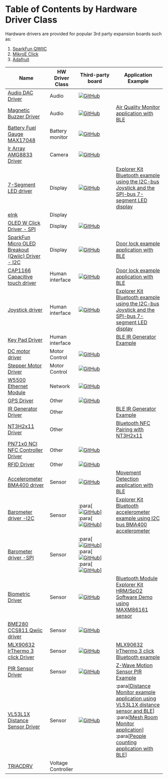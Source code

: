 # Table of Contents by Hardware Driver Class #

Hardware drivers are provided for popular 3rd party expansion boards such as:

1. [SparkFun QWIIC](https://www.sparkfun.com/qwiic)
2. [MikroE Click](https://www.mikroe.com/click)
3. [Adafruit](https://www.adafruit.com/)

| Name |HW Driver Class |Third-party board |Application Example|
| ---- |--------------- |----------------- |------------------- |
| [Audio DAC Driver](https://github.com/SiliconLabs/platform_hardware_drivers/tree/master/audio_dac_uda1334a/README.md) |Audio |[![GitHub](https://img.shields.io/badge/Adafruit-I2S%20Stereo%20Decoder-green)](https://www.adafruit.com/product/3678) | |
| [Magnetic Buzzer Driver](https://github.com/SiliconLabs/platform_hardware_drivers/tree/master/magnetic_buzzer/README.md) |Audio |[![GitHub](https://img.shields.io/badge/Mikroe-BUZZ%202%20click-green)](https://www.mikroe.com/buzz-2-click) |[Air Quality Monitor application with BLE](https://github.com/SiliconLabs/bluetooth_applications/tree/master/bluetooth_air_quality_monitor) |
| [Battery Fuel Gauge MAX17048](https://github.com/SiliconLabs/platform_hardware_drivers/tree/master/fuel_gauge_battery_max17048/README.md) |Battery monitor |[![GitHub](https://img.shields.io/badge/Maxim-MAX17048XEVKIT%20Evalue%20Kit-green)](https://www.maximintegrated.com/en/products/power/battery-management/MAX17048XEVKIT.html) | |
| [Ir Array AMG8833 Driver](https://github.com/SiliconLabs/platform_hardware_drivers/tree/master/ir_array_amg88xx/README.md) |Camera |[![GitHub](https://img.shields.io/badge/Sparkfun-Grid%20EYE%20Infrared%20Array-green)](https://www.sparkfun.com/products/14607) | |
| [7-Segment LED driver](https://github.com/SiliconLabs/platform_hardware_drivers/tree/master/led_7seg/README.md) |Display |[![GitHub](https://img.shields.io/badge/Mikroe-UT%20M%207%20SEG%20R%20CLICK-green)](https://www.mikroe.com/ut-m-7-seg-r-click) |[Explorer Kit Bluetooth example using the I2C-bus Joystick and the SPI-bus 7-segment LED display](https://github.com/SiliconLabs/bluetooth_applications/tree/master/bluetooth_explorer_kit_joystick_7seg) |
| [eInk](https://github.com/SiliconLabs/platform_hardware_drivers/tree/master/eink_ea2200-bja/README.md) |Display | | |
| [OLED W Click Driver - SPI](https://github.com/SiliconLabs/platform_hardware_drivers/tree/master/oled_ssd1306_spi/README.md) |Display |[![GitHub](https://img.shields.io/badge/Sparkfun-OLED%20W%20Click-green)](https://www.mikroe.com/oled-w-click) | |
| [SparkFun Micro OLED Breakout (Qwiic) Driver - I2C](https://github.com/SiliconLabs/platform_hardware_drivers/tree/master/oled_ssd1306_i2c/README.md) |Display |[![GitHub](https://img.shields.io/badge/Sparkfun-Micro%20OLED%20Breakout-green)](https://www.sparkfun.com/products/14532) |[Door lock example application with BLE](https://github.com/SiliconLabs/bluetooth_applications/tree/master/bluetooth_door_lock) |
| [CAP1166 Capacitive touch driver](https://github.com/SiliconLabs/platform_hardware_drivers/tree/master/cap1166_capacitive_touch/README.md) |Human interface |[![GitHub](https://img.shields.io/badge/Mikroe-CAP%20TOUCH%202%20CLICK-green)](https://www.mikroe.com/cap-touch-2-click) |[Door lock example application with BLE](https://github.com/SiliconLabs/bluetooth_applications/tree/master/bluetooth_door_lock) |
| [Joystick driver](https://github.com/SiliconLabs/platform_hardware_drivers/tree/master/joystick/README.md) |Human interface |[![GitHub](https://img.shields.io/badge/Sparkfun-Qwiic%20Joystick-green)](https://www.sparkfun.com/products/15168) |[Explorer Kit Bluetooth example using the I2C-bus Joystick and the SPI-bus 7-segment LED display](https://github.com/SiliconLabs/bluetooth_applications/tree/master/bluetooth_explorer_kit_joystick_7seg) |
| [Key Pad Driver](https://github.com/SiliconLabs/platform_hardware_drivers/tree/master/keypad_tegg1pc4x4/readme.md) |Human interface | |[BLE IR Generator Example](https://github.com/SiliconLabs/bluetooth_applications/tree/master/bluetooth_ir_generator) |
| [DC motor driver](https://github.com/SiliconLabs/platform_hardware_drivers/tree/master/dc_motor_driver_tb6549fg/README.md) |Motor Control |[![GitHub](https://img.shields.io/badge/Mikroe-DC%20MOTOR%203%20Click-green)](https://www.mikroe.com/dc-motor-3-click) | |
| [Stepper Motor Driver](https://github.com/SiliconLabs/platform_hardware_drivers/tree/master/stepper_motor_a4988/readme.md) |Motor Control |[![GitHub](https://img.shields.io/badge/Mikroe-STEPPER%202%20CLICK-green)](https://www.mikroe.com/stepper-2-click) | |
| [W5500 Ethernet Module](https://github.com/SiliconLabs/platform_hardware_drivers/blob/master/ethernet_w5x00/README.md) |Network |[![GitHub](https://img.shields.io/badge/Mikroe-ETH%20Wiz%20click-green)](https://www.mikroe.com/eth-wiz-click) | |
| [GPS Driver](https://github.com/SiliconLabs/platform_hardware_drivers/tree/master/gps_lea6s/README.md) |Other |[![GitHub](https://img.shields.io/badge/Mikroe-GPS%20Click-green)](https://www.mikroe.com/gps-click) | |
| [IR Generator Driver](https://github.com/SiliconLabs/platform_hardware_drivers/tree/master/ir_generate/readme.md) |Other | |[BLE IR Generator Example](https://github.com/SiliconLabs/bluetooth_applications/tree/master/bluetooth_ir_generator) |
| [NT3H2x11 Driver](https://github.com/SiliconLabs/platform_hardware_drivers/tree/master/nfc_nt3h2x11/README.md) |Other | |[Bluetooth NFC Pairing with NT3H2x11](https://github.com/SiliconLabs/bluetooth_applications/tree/master/bluetooth_nfc_pairing) |
| [PN71x0 NCI NFC Controller Driver](https://github.com/SiliconLabs/platform_hardware_drivers/tree/master/nfc_pn71x0/README.md) |Other |[![GitHub](https://img.shields.io/badge/Mikroe-NFC%20CLICK-green)](https://www.mikroe.com/nfc-click) | |
| [RFID Driver](https://github.com/SiliconLabs/platform_hardware_drivers/tree/master/rfid_id12la/README.md) |Other |[![GitHub](https://img.shields.io/badge/Sparkfun-RFID%20Reader-green)](https://www.sparkfun.com/products/11827) | |
| [Accelerometer BMA400 driver](https://github.com/SiliconLabs/platform_hardware_drivers/tree/master/accelerometer_bma400_spi/README.md) |Sensor |[![GitHub](https://img.shields.io/badge/Mikroe-ACCEL%205%20CLICK-green)](https://www.mikroe.com/accel-5-click) |[Movement Detection application with BLE](https://github.com/SiliconLabs/bluetooth_applications/tree/master/bluetooth_movement_detection) |
| [Barometer driver -I2C](https://github.com/SiliconLabs/platform_hardware_drivers/tree/master/bma400_accelerometer/README.md) |Sensor |:para[[![GitHub](https://img.shields.io/badge/Mikroe-ACCEL%205%20CLICK-green)](https://www.mikroe.com/accel-5-click)] :para[[![GitHub](https://img.shields.io/badge/Sparkfun-Pressure%20Sensor-green)](https://www.sparkfun.com/products/14688)] |[Explorer Kit Bluetooth accelerometer example using I2C bus BMA400 accelerometer](https://github.com/SiliconLabs/bluetooth_applications/tree/master/bluetooth_explorer_kit_i2c_accelerometer) |
| [Barometer driver -SPI](https://github.com/SiliconLabs/platform_hardware_drivers/tree/master/barometer/README.md) |Sensor |:para[[![GitHub](https://img.shields.io/badge/Adafruit-DPS310-green)](https://www.adafruit.com/product/4494)] :para[[![GitHub](https://img.shields.io/badge/Sparkfun-MS5637-green)](https://www.sparkfun.com/products/14688)] :para[[![GitHub](https://img.shields.io/badge/Mikroe-Pressure%203%20Click-green)](https://www.mikroe.com/pressure-3-click)] | |
| [Biometric Driver](https://github.com/SiliconLabs/platform_hardware_drivers/tree/master/bio_sensor_maxm86161/README.md) |Sensor |[![GitHub](https://img.shields.io/badge/Mikroe-HEART%20RATE%202%20CLICK-green)](https://www.mikroe.com/heart-rate-2-click) |[Bluetooth Module Explorer Kit HRM/SpO2 Software Demo using MAXM86161 sensor](https://github.com/SiliconLabs/bluetooth_applications/tree/master/bluetooth_explorer_kit_i2c_bio_sensor) |
| [BME280 CCS811 Qwiic driver](https://github.com/SiliconLabs/platform_hardware_drivers/tree/master/bme280_ccs811_qwiic/README.md) |Sensor |[![GitHub](https://img.shields.io/badge/Sparkfun-Environmental%20Combo%20Breakout-green)](https://www.sparkfun.com/products/14348) | |
| [MLX90632 IrThermo 3 click Driver](https://github.com/SiliconLabs/platform_hardware_drivers/tree/master/fir_sensor_mlx90632/readme.md) |Sensor |[![GitHub](https://img.shields.io/badge/Mikroe-IRTHERMO%203%20CLICK-green)](https://www.mikroe.com/ir-thermo-3-click) |[MLX90632 IrThermo 3 click Bluetooth example](https://github.com/SiliconLabs/bluetooth_applications/tree/master/bluetooth_fir_sensor_mlx90632) |
| [PIR Sensor Driver](https://github.com/SiliconLabs/platform_hardware_drivers/tree/master/pir_ira_s210st01/README.md) |Sensor |[![GitHub](https://img.shields.io/badge/Silabs-PIR%20Occupancy%20Sensor%20Kit-green)](https://www.silabs.com/development-tools/sensors/occupancy-sensor-kit) |[Z-Wave Motion Sensor PIR Example](https://github.com/SiliconLabs/z_wave_applications/tree/master/z_wave_motion_sensor_pir_application) |
| [VL53L1X Distance Sensor Driver](https://github.com/SiliconLabs/platform_hardware_drivers/tree/master/distance_vl53l1x/README.md) |Sensor |[![GitHub](https://img.shields.io/badge/SparkFun-Distance%20Sensor%20Breakout-green)](https://www.sparkfun.com/products/14722) |:para[[Distance Monitor example application using VL53L1X distance sensor and BLE](https://github.com/SiliconLabs/bluetooth_applications/tree/master/bluetooth_distance_monitor)] :para[[Mesh Room Monitor application](https://github.com/SiliconLabs/bluetooth_mesh_applications/tree/master/btmesh_room_monitor)] :para[[People counting application with BLE](https://github.com/SiliconLabs/bluetooth_applications/tree/master/bluetooth_people_counting)] |
| [TRIACDRV](https://github.com/SiliconLabs/platform_hardware_drivers/tree/master/triac/README.md) |Voltage Controller | | |